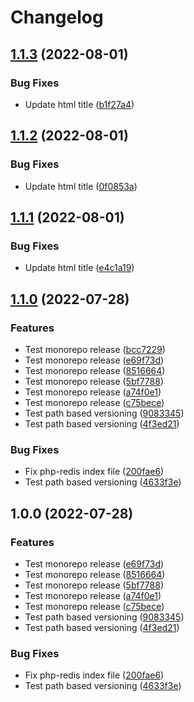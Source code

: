 # Changelog

## [1.1.3](https://github.com/abhishekshukla247/guestbook-gitops/compare/php-redis-v1.1.2...php-redis-v1.1.3) (2022-08-01)


### Bug Fixes

* Update html title ([b1f27a4](https://github.com/abhishekshukla247/guestbook-gitops/commit/b1f27a4893072c66586ffe5660b4bf992aa0a125))

## [1.1.2](https://github.com/abhishekshukla247/guestbook-gitops/compare/php-redis-v1.1.1...php-redis-v1.1.2) (2022-08-01)


### Bug Fixes

* Update html title ([0f0853a](https://github.com/abhishekshukla247/guestbook-gitops/commit/0f0853a8aae8c4cd436e4dd177bb797960120565))

## [1.1.1](https://github.com/abhishekshukla247/guestbook-gitops/compare/php-redis-v1.1.0...php-redis-v1.1.1) (2022-08-01)


### Bug Fixes

* Update html title ([e4c1a19](https://github.com/abhishekshukla247/guestbook-gitops/commit/e4c1a19cf39be0b1af3899969984ab2c95864cb4))

## [1.1.0](https://github.com/abhishekshukla247/guestbook-gitops/compare/php-redis-v1.0.0...php-redis-v1.1.0) (2022-07-28)


### Features

* Test monorepo release ([bcc7229](https://github.com/abhishekshukla247/guestbook-gitops/commit/bcc7229e93834ef895f460b800bc598b48bf8f26))
* Test monorepo release ([e69f73d](https://github.com/abhishekshukla247/guestbook-gitops/commit/e69f73dfaaab81125f8c95f83f5c16e9bc7a32b4))
* Test monorepo release ([8516664](https://github.com/abhishekshukla247/guestbook-gitops/commit/85166647c89c320d4e4857be1874d9f6ffe99f64))
* Test monorepo release ([5bf7788](https://github.com/abhishekshukla247/guestbook-gitops/commit/5bf7788718ac8bc58876d26fa86d9385ee4b14c6))
* Test monorepo release ([a74f0e1](https://github.com/abhishekshukla247/guestbook-gitops/commit/a74f0e1a06715f162032de11440d5a7890aca53a))
* Test monorepo release ([c75bece](https://github.com/abhishekshukla247/guestbook-gitops/commit/c75becefb5610a8907d4d08c445d81572dc56540))
* Test path based versioning ([9083345](https://github.com/abhishekshukla247/guestbook-gitops/commit/90833451d5cc2266c02a9ccb2709154f703fe98d))
* Test path based versioning ([4f3ed21](https://github.com/abhishekshukla247/guestbook-gitops/commit/4f3ed21bc8ef49f104213437e3bad2bc6800ed9b))


### Bug Fixes

* Fix php-redis index file ([200fae6](https://github.com/abhishekshukla247/guestbook-gitops/commit/200fae68ee700724eb1faaf8e87bab4aeda9d3f9))
* Test path based versioning ([4633f3e](https://github.com/abhishekshukla247/guestbook-gitops/commit/4633f3e2db28735fdf59fa2609d0afaff76d7bff))

## 1.0.0 (2022-07-28)


### Features

* Test monorepo release ([e69f73d](https://github.com/abhishekshukla247/guestbook-gitops/commit/e69f73dfaaab81125f8c95f83f5c16e9bc7a32b4))
* Test monorepo release ([8516664](https://github.com/abhishekshukla247/guestbook-gitops/commit/85166647c89c320d4e4857be1874d9f6ffe99f64))
* Test monorepo release ([5bf7788](https://github.com/abhishekshukla247/guestbook-gitops/commit/5bf7788718ac8bc58876d26fa86d9385ee4b14c6))
* Test monorepo release ([a74f0e1](https://github.com/abhishekshukla247/guestbook-gitops/commit/a74f0e1a06715f162032de11440d5a7890aca53a))
* Test monorepo release ([c75bece](https://github.com/abhishekshukla247/guestbook-gitops/commit/c75becefb5610a8907d4d08c445d81572dc56540))
* Test path based versioning ([9083345](https://github.com/abhishekshukla247/guestbook-gitops/commit/90833451d5cc2266c02a9ccb2709154f703fe98d))
* Test path based versioning ([4f3ed21](https://github.com/abhishekshukla247/guestbook-gitops/commit/4f3ed21bc8ef49f104213437e3bad2bc6800ed9b))


### Bug Fixes

* Fix php-redis index file ([200fae6](https://github.com/abhishekshukla247/guestbook-gitops/commit/200fae68ee700724eb1faaf8e87bab4aeda9d3f9))
* Test path based versioning ([4633f3e](https://github.com/abhishekshukla247/guestbook-gitops/commit/4633f3e2db28735fdf59fa2609d0afaff76d7bff))
